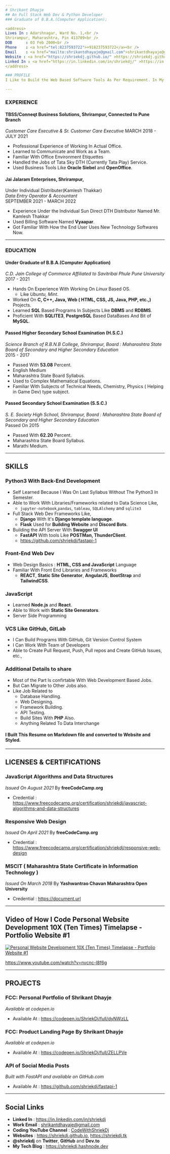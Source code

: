 ```yaml
---
# Shrikant Dhayje
## An Full Stack Web Dev & Python Developer
### Graduate of B.B.A.(Computer Application);

<address>
Lives In : Adarshnagar, Ward No. 1,<br />
Shrirampur, Maharashtra, Pin 413709<br />
DOB      : 03 Feb 2000<br />
Phone    : <a href="tel:8237593722">+918237593722</a><br />
Email    : <a href="mailto:shrikantdhayaje@gmail.com">shrikantdhayaje@gmail.com</a><br />
Website : <a href="https://shriekdj.github.io/" >https://shriekdj.github.io</a>, <a href="https://shriekdj.tk/" >https://shriekdj.tk</a><br />
Linked In : <a href="https://in.linkedin.com/in/shriekdj/" >https://in.linkedin.com/in/shriekdj</a>
</address>

### PROFILE
I Like to Build the Web Based Software Tools As Per Requirement. In My Free Time I Learned How to Build Static & Dynamic Websites, Discord Bots As Well As The Complete API Services. I Can Write In **Python3** and **JavaScript** But also able to handle the Complexity of **C, C++** & **Database Management**.

---
```


### EXPERIENCE
#### TBSS/Conneqt Business Solutions, Shrirampur, Connected to Pune Branch
*Customer Care Executive & Sr. Customer Care Executive*
MARCH 2018 - JULY 2021
- Professional Experience of Working In Actual Office.
- Learned to Communicate and Work as a Team.
- Familiar With Office Environment Etiquettes
- Handled the Jobs of Tata Sky DTH (Currently Tata Play) Service.
- Used Business Tools Like **Oracle Siebel** and **OpenOffice**.

#### Jai Jalaram Enterprises, Shrirampur,
Under Individual Distributer(Kamlesh Thakkar)<br />
*Data Entry Operator & Accountant*<br />
SEPTEMBER 2021 - MARCH 2022
- Experience Under the Individual Sun Direct DTH Distributor Named Mr. Kamlesh Thakkar
- Used Billing Software Named **Vyaapar**.
- Got Familiar With How the End User Uses New Technology Softwares Now.

---

### EDUCATION
#### Under Graduate of B.B.A.(Computer Application)
*C.D. Jain College of Commerce Affiliated to Savitribai Phule Pune University*<br />
2017 - 2021
- Hands On Experience With Working On _Linux_ Based OS.
  - Like _Ubuntu, Mint_.
- Worked On **C, C++, Java, Web ( HTML, CSS, JS, Java, PHP, etc.,)** Projects.
- Learned **SQL** Based Programs In Subjects Like **DBMS** and **RDBMS**.
- Proficient With **SQLITE3**, **PostgreSQL** Based DataBases And Bit of **MySQL**.

#### Passed Higher Secondary School Examination (H.S.C.)
*Science Branch of R.B.N.B College, Shrirampur, Board : Maharashtra State Board of Secondary and Higher Secondary Education*<br />
2015 - 2017
- Passed With **53.08** Percent.
- English Medium
- Maharashtra State Board Syllabus.
- Used to Complex Mathematical Equations.
- Familiar With Subjects of Technical Needs, Chemistry, Physics ( Helping in Game Dev) type subject.

#### Passed Secondary School Examination (S.S.C.)
*S. E. Society High School, Shrirampur, Board : Maharashtra State Board of Secondary and Higher Secondary Education*<br />
Passed On 2015
- Passed With **62.20** Percent.
- Maharashtra State Board Syllabus.
- Marathi Medium.

---
## SKILLS

### Python3 With Back-End Development
- Self Learned Because I Was On Last Syllabus Without The Python3 In Semester.
- Able to Work With Libraries/Frameworks related to Data Science Like,
  - `jupyter-notebook`,`pandas`, `tableau`, `SQLAlchemy` and `sqlite3`
- Full Stack Web Dev Frameworks Like,
  - **Django** With It's **Django template language**.
  - **Flask** Used for **Building Website** and **Discord Bots**.
- Building the API Server With **Swagger UI**
  - **FastAPI** With tools Like **POSTMan, ThunderClient**.
  - <https://github.com/shriekdj/fastapi-1>

### Front-End Web Dev
- Web Design Basics : **HTML, CSS and JavaScript** Language
- Familiar With Front End Libraries and Frameworks
  - **REACT**, **Static Site Generator**, **AngularJS**, **BootStrap** and **TailwindCSS**.
 
### JavaScript
- Learned **Node.js** and **React**.
- Able to Work with **Static Site Generators**.
- Server Side Programming

### VCS Like GitHub, GitLab
- I Can Build Programs With GitHub, Git Version Control System
- I Can Work With Team of Developers
- Able to Create Pull Request, Push, Pull repos and Create GitHub Issues, etc.,

### Additional Details to share
- Most of the Part Is confirtable With Web Development Based Jobs.
- But Can Migrate to Other Jobs also.
- Like Job Related to
  - Database Handling.
  - Web Designing.
  - Framework Building.
  - API Testing.
  - Build Sites With **PHP** Also.
  - Anything Related To Data Interchange

#### I Built This Resume on Markdown file and converted to Website and Styled.

---
## LICENSES & CERTIFICATIONS

### JavaScript Algorithms and Data Structures
_Issued On August 2021_ By **freeCodeCamp.org**
- Credential : <https://www.freecodecamp.org/certification/shriekdj/javascript-algorithms-and-data-structures>

### Responsive Web Design
_Issued On April 2021_ By **freeCodeCamp.org**
- Credential : <https://www.freecodecamp.org/certification/shriekdj/responsive-web-design>

### MSCIT ( Maharashtra State Certificate in Information Technology )
_Issued On March 2018_ By **Yashwantrao Chavan Maharashtra Open University**
- Credential : <https://document.url>

---
## Video of How I Code Personal Website Development 10X (Ten Times) Timelapse - Portfolio Website &#35;1

[![Personal Website Development 10X (Ten Times) Timelapse - Portfolio Website &#35;1
](https://img.youtube.com/vi/nvcnc-l8f6g/0.jpg)](https://www.youtube.com/watch?v=nvcnc-l8f6g)

https://www.youtube.com/watch?v=nvcnc-l8f6g

---
## PROJECTS

### FCC: Personal Portfolio of Shrikant Dhayje
_Available at codepen.io_
- Available At : <https://codepen.io/ShriekDj/full/dyNWzLL>

### FCC: Product Landing Page By Shrikant Dhayje
_Available at codepen.io_
- Available At : <https://codepen.io/ShriekDj/full/ZELLPVe>

### API of Social Media Posts
_Built with FastAPI  and available on GitHub.com_
- Available At : <https://github.com/shriekdj/fastapi-1>

---
## Social Links
- **Linked In** : <https://in.linkedin.com/in/shriekdj>
- **Work Email** : <shrikantdhayaje@gmail.com>
- **Coding YouTube Channel** : [CodeWithShriekDj](https://www.youtube.com/channel/UCa5V6EeQdbsW9XIsGr2D_lw)
- **Websites** : <https://shriekdj.github.io>, <https://shriekdj.tk>
- **@shriekdj** on **Twitter**, **GitHub** and **Dev.to**
- **My Tech Blog** : <https://shriekdj.hashnode.dev>
